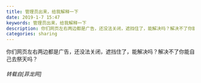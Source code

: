 ```yaml
---
title: 管理员出来，给我解释一下
date: 2019-1-7 15:47
keywords: 管理员出来，给我解释一下
description: 你们网页左右两边都是广告，还没法关闭，遮挡住了，能解决吗？解决不了你能自己去祭天吗？
categories: sharing
---
```

<td class="t_f" id="postmessage_2633338">

你们网页左右两边都是广告，还没法关闭，遮挡住了，能解决吗？解决不了你能自己去祭天吗？</td>
###### 转载自[菲龙网]